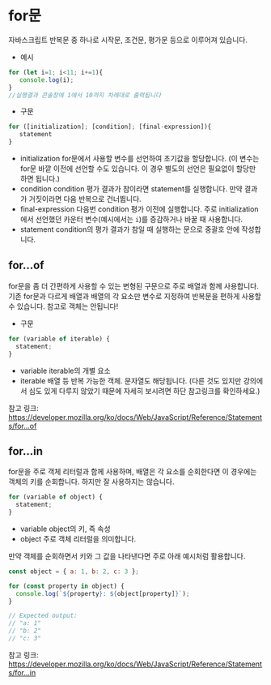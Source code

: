 # for문
자바스크립트 반복문 중 하나로 시작문, 조건문, 평가문 등으로 이루어져 있습니다.

- 예시
```js
for (let i=1; i<11; i+=1){
   console.log(i);
}
//실행결과 콘솔창에 1에서 10까지 차례대로 출력됩니다
```

- 구문
```js
for ([initialization]; [condition]; [final-expression]){
   statement
}
```
- initialization
for문에서 사용할 변수를 선언하여 초기값을 할당합니다. (이 변수는 for문 바깥 이전에 선언할 수도 있습니다. 이 경우 별도의 선언은 필요없이 할당만 하면 됩니다.)
- condition
condition 평가 결과가 참이라면 statement를 실행합니다. 만약 결과가 거짓이라면 다음 반복으로 건너뜁니다.
- final-expression
다음번 condition 평가 이전에 실행합니다. 주로 initialization에서 선언했던 카운터 변수(예시에서는 `i`)를 증감하거나 바꿀 때 사용합니다.
- statement
condition의 평가 결과가 참일 때 실행하는 문으로 중괄호 안에 작성합니다.

## for...of
for문을 좀 더 간편하게 사용할 수 있는 변형된 구문으로 주로 배열과 함께 사용합니다.
기존 for문과 다르게 배열과 배열의 각 요소만 변수로 지정하여 반복문을 편하게 사용할 수 있습니다.
참고로 객체는 안됩니다!

- 구문
```js
for (variable of iterable) {
  statement;
}
```
- variable
iterable의 개별 요소
- iterable
배열 등 반복 가능한 객체. 문자열도 해당됩니다. (다른 것도 있지만 강의에서 심도 있게 다루지 않았기 때문에 자세히 보시려면 하단 참고링크를 확인하세요.)

참고 링크: https://developer.mozilla.org/ko/docs/Web/JavaScript/Reference/Statements/for...of

## for...in
for문을 주로 객체 리터럴과 함께 사용하며, 
배열은 각 요소를 순회한다면 이 경우에는 객체의 키를 순회합니다.
하지만 잘 사용하지는 않습니다.

```js
for (variable of object) {
  statement;
}
```
- variable
object의 키, 즉 속성
- object
주로 객체 리터럴을 의미합니다.

만약 객체를 순회하면서 키와 그 값을 나타낸다면 주로 아래 예시처럼 활용합니다.
```js
const object = { a: 1, b: 2, c: 3 };

for (const property in object) {
  console.log(`${property}: ${object[property]}`);
}

// Expected output:
// "a: 1"
// "b: 2"
// "c: 3"
```

참고 링크: https://developer.mozilla.org/ko/docs/Web/JavaScript/Reference/Statements/for...in

